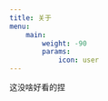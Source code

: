 ```yaml
---
title: 关于
menu:
    main: 
        weight: -90
        params:
            icon: user
---
```


这没啥好看的捏

